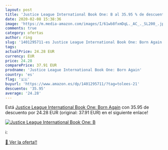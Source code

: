 ```yaml
---
layout: post
title: 'Justice League International Book One: B al 35.95 % de descuento'
date: 2020-02-08 15:38:36
image: 'https://m.media-amazon.com/images/I/61wb8fxmDqL._AC_._SL200_.jpg'
comments: true
category: ofertas
author: ring
slug: '1401295711-es Justice League International Book One: Born Again'
tags: 
actualPrice: 24.28 EUR
currency: EUR
price: 24.28
comparePrice: 37.91 EUR
prodname: 'Justice League International Book One: Born Again'
country: 'es'
flag: '🇪🇸'
buyurl: 'https://www.amazon.es/dp/1401295711/?tag=tolees-21'
descuento: '35.95'
average: '24.28'
---
```


Está [Justice League International Book One: Born Again](https://www.amazon.es/dp/1401295711/?tag=tolees-21) con 35.95 de descuento por 24.28 EUR (original: 37.91 EUR) en el siguiente enlace!

[![Justice League International Book One: B](https://m.media-amazon.com/images/I/61wb8fxmDqL._AC_._SL200_.jpg)](https://www.amazon.es/dp/1401295711/?tag=tolees-21)

ℹ️:


[🛒 Ver la oferta!!](https://www.amazon.es/dp/1401295711/?tag=tolees-21)
